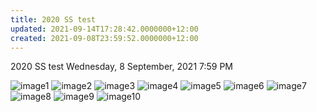 ```yaml
---
title: 2020 SS test
updated: 2021-09-14T17:28:42.0000000+12:00
created: 2021-09-08T23:59:52.0000000+12:00
---
```


2020 SS test
Wednesday, 8 September, 2021
7:59 PM

![image1](../../../../resources/425b8290fbaa44ad9fbb147e9bd4be31.png)
![image2](../../../../resources/78caff1d66794402bcf1225a0993e363.png)
![image3](../../../../resources/1d4cfbd7830a404da73bf4c44c02d588.png)
![image4](../../../../resources/3fb6483d3dde463bb7c1eb6e85027611.png)
![image5](../../../../resources/90a786bfeacd4880bf730ead9daca2b8.png)
![image6](../../../../resources/fb5c0b51e6f2408c9d11b2a3acf39935.png)
![image7](../../../../resources/1302d85215fc4d5d8a955cd53a01e00d.png)
![image8](../../../../resources/8a605b8184794731a18510bb0f73cbe6.png)
![image9](../../../../resources/baec0d2a9889433db8db5460336151f9.png)
![image10](../../../../resources/b53f07ae6c7e44c1bf1a6585764e712d.png)
